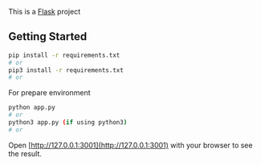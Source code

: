 This is a [Flask](https://flask.palletsprojects.com/en/3.0.x/) project

## Getting Started

```bash
pip install -r requirements.txt
# or
pip3 install -r requirements.txt
# or
```

For prepare environment

```bash
python app.py
# or
python3 app.py (if using python3)
# or
```

Open [http://127.0.0.1:3001](http://127.0.0.1:3001) with your browser to see the result.
